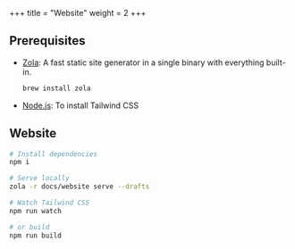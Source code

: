 +++
title = "Website"
weight = 2
+++

## Prerequisites
- [Zola](https://github.com/getzola/zola): A fast static site generator in a single binary with everything built-in.
  ```sh
  brew install zola
  ```
- [Node.js](https://nodejs.org/en/download/): To install Tailwind CSS

## Website

```sh
# Install dependencies
npm i

# Serve locally
zola -r docs/website serve --drafts

# Watch Tailwind CSS
npm run watch

# or build
npm run build
```
